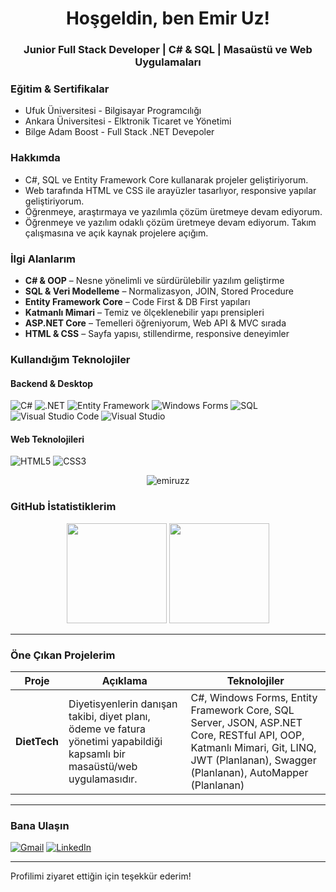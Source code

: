 <h1 align="center">Hoşgeldin, ben Emir Uz!</h1>
<h3 align="center">Junior Full Stack Developer | C# & SQL | Masaüstü ve Web Uygulamaları</h3>

### Eğitim & Sertifikalar

- Ufuk Üniversitesi - Bilgisayar Programcılığı
- Ankara Üniversitesi - Elktronik Ticaret ve Yönetimi
- Bilge Adam Boost - Full Stack .NET Devepoler

### Hakkımda

- C#, SQL ve Entity Framework Core kullanarak projeler geliştiriyorum.
- Web tarafında HTML ve CSS ile arayüzler tasarlıyor, responsive yapılar geliştiriyorum.
- Öğrenmeye, araştırmaya ve yazılımla çözüm üretmeye devam ediyorum.
- Öğrenmeye ve yazılım odaklı çözüm üretmeye devam ediyorum. Takım çalışmasına ve açık kaynak projelere açığım.

### İlgi Alanlarım

- **C# & OOP** – Nesne yönelimli ve sürdürülebilir yazılım geliştirme  
- **SQL & Veri Modelleme** – Normalizasyon, JOIN, Stored Procedure  
- **Entity Framework Core** – Code First & DB First yapıları  
- **Katmanlı Mimari** – Temiz ve ölçeklenebilir yapı prensipleri  
- **ASP.NET Core** – Temelleri öğreniyorum, Web API & MVC sırada
- **HTML & CSS** – Sayfa yapısı, stillendirme, responsive deneyimler  


### Kullandığım Teknolojiler

#### Backend & Desktop
![C#](https://img.shields.io/badge/-C%23-239120?style=flat&logo=c-sharp&logoColor=white)
![.NET](https://img.shields.io/badge/-.NET-512BD4?style=flat&logo=dotnet&logoColor=white)
![Entity Framework](https://img.shields.io/badge/-EntityFramework-512BD4?style=flat)
![Windows Forms](https://img.shields.io/badge/-WinForms-0078D4?style=flat)
![SQL](https://img.shields.io/badge/-SQL-CC2927?style=flat&logo=MicrosoftSQLServer&logoColor=white)
![Visual Studio Code](https://img.shields.io/badge/-VSCode-007ACC?style=flat&logo=visual-studio-code&logoColor=white)
![Visual Studio](https://img.shields.io/badge/-VisualStudio-5C2D91?style=flat&logo=visual-studio&logoColor=white)

#### Web Teknolojileri
![HTML5](https://img.shields.io/badge/-HTML5-E34F26?style=flat&logo=html5&logoColor=white)
![CSS3](https://img.shields.io/badge/-CSS3-1572B6?style=flat&logo=css3&logoColor=white)

<p align="center">
  <img src="https://komarev.com/ghpvc/?username=emiruzz&label=Ziyaretçi%20Sayısı&color=blue&style=flat" alt="emiruzz" />
</p>


### GitHub İstatistiklerim

<p align="center">
  <img src="https://github-readme-stats.vercel.app/api?username=emiruzz&show_icons=true&theme=github_dark" height="160"/>
  <img src="https://github-readme-stats.vercel.app/api/top-langs/?username=emiruzz&layout=compact&theme=github_dark" height="160"/>
</p>

---

### Öne Çıkan Projelerim

| Proje | Açıklama | Teknolojiler |
|-------|----------|--------------|
| **DietTech** | Diyetisyenlerin danışan takibi, diyet planı, ödeme ve fatura yönetimi yapabildiği kapsamlı bir masaüstü/web uygulamasıdır. | C#, Windows Forms, Entity Framework Core, SQL Server, JSON, ASP.NET Core, RESTful API, OOP, Katmanlı Mimari, Git, LINQ, JWT (Planlanan), Swagger (Planlanan), AutoMapper (Planlanan)  |

---

### Bana Ulaşın

[![Gmail](https://img.shields.io/badge/Gmail-emiruz.yzl@gmail.com-D14836?style=flat&logo=gmail&logoColor=white)](mailto:emiruz.yzl@gmail.com)
[![LinkedIn](https://img.shields.io/badge/LinkedIn-Emir%20Uz-blue?style=flat&logo=linkedin)](https://www.linkedin.com/in/emir-uz-301076345)

---

Profilimi ziyaret ettiğin için teşekkür ederim! 


<!--
**emiruzz/emiruzz** is a ✨ _special_ ✨ repository because its `README.md` (this file) appears on your GitHub profile.

Here are some ideas to get you started:

- 🔭 I’m currently working on ...
- 🌱 I’m currently learning ...
- 👯 I’m looking to collaborate on ...
- 🤔 I’m looking for help with ...
- 💬 Ask me about ...
- 📫 How to reach me: ...
- 😄 Pronouns: ...
- ⚡ Fun fact: ...
-->
